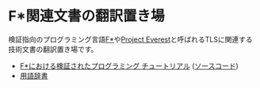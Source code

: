 # F*関連文書の翻訳置き場

検証指向のプログラミング言語[F*](https://fstar-lang.org/)や[Project Everest](https://project-everest.github.io/)と呼ばれるTLSに関連する技術文書の翻訳置き場です。

* [F*における検証されたプログラミング チュートリアル](http://fstar-ja.metasepi.org/doc/tutorial/) ([ソースコード](./tutorial))
* [用語辞書](./dictionary/Dictionary.md)

